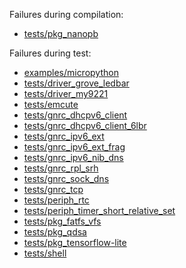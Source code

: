 Failures during compilation:
- [tests/pkg_nanopb](tests/pkg_nanopb/compilation.failed)

Failures during test:
- [examples/micropython](examples/micropython/test.failed)
- [tests/driver_grove_ledbar](tests/driver_grove_ledbar/test.failed)
- [tests/driver_my9221](tests/driver_my9221/test.failed)
- [tests/emcute](tests/emcute/test.failed)
- [tests/gnrc_dhcpv6_client](tests/gnrc_dhcpv6_client/test.failed)
- [tests/gnrc_dhcpv6_client_6lbr](tests/gnrc_dhcpv6_client_6lbr/test.failed)
- [tests/gnrc_ipv6_ext](tests/gnrc_ipv6_ext/test.failed)
- [tests/gnrc_ipv6_ext_frag](tests/gnrc_ipv6_ext_frag/test.failed)
- [tests/gnrc_ipv6_nib_dns](tests/gnrc_ipv6_nib_dns/test.failed)
- [tests/gnrc_rpl_srh](tests/gnrc_rpl_srh/test.failed)
- [tests/gnrc_sock_dns](tests/gnrc_sock_dns/test.failed)
- [tests/gnrc_tcp](tests/gnrc_tcp/test.failed)
- [tests/periph_rtc](tests/periph_rtc/test.failed)
- [tests/periph_timer_short_relative_set](tests/periph_timer_short_relative_set/test.failed)
- [tests/pkg_fatfs_vfs](tests/pkg_fatfs_vfs/test.failed)
- [tests/pkg_qdsa](tests/pkg_qdsa/test.failed)
- [tests/pkg_tensorflow-lite](tests/pkg_tensorflow-lite/test.failed)
- [tests/shell](tests/shell/test.failed)
